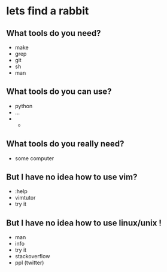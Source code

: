 # lets find a rabbit
## What tools do you need? ##
- make
- grep
- git
- sh
- man

## What tools do you can use? ##
- python
- ...
- *

## What tools do you really need? ##
- some computer

## But I have no idea how to use vim? ##
- :help
- vimtutor
- try it

## But I have no idea how to use linux/unix !
- man
- info
- try it
- stackoverflow
- ppl (twitter)
